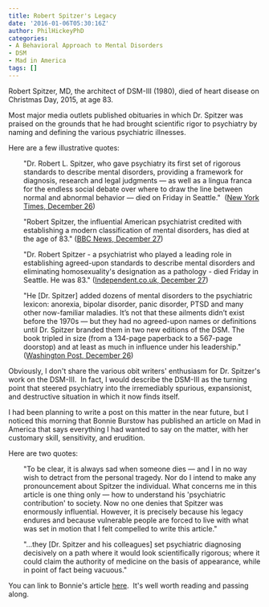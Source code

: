 ```yaml
---
title: Robert Spitzer's Legacy
date: '2016-01-06T05:30:16Z'
author: PhilHickeyPhD
categories:
- A Behavioral Approach to Mental Disorders
- DSM
- Mad in America
tags: []
---
```


Robert Spitzer, MD, the architect of DSM-III (1980), died of heart disease on Christmas Day, 2015, at age 83.

Most major media outlets published obituaries in which Dr. Spitzer was praised on the grounds that he had brought scientific rigor to psychiatry by naming and defining the various psychiatric illnesses.

Here are a few illustrative quotes:
<p style="padding-left: 30px;">"Dr. Robert L. Spitzer, who gave psychiatry its first set of rigorous standards to describe mental disorders, providing a framework for diagnosis, research and legal judgments — as well as a lingua franca for the endless social debate over where to draw the line between normal and abnormal behavior — died on Friday in Seattle."  (<a href="http://www.nytimes.com/2015/12/27/us/robert-spitzer-psychiatrist-who-set-rigorous-standards-for-diagnosis-dies-at-83.html">New York Times, December 26</a>)</p>
<p style="padding-left: 30px;">"Robert Spitzer, the influential American psychiatrist credited with establishing a modern classification of mental disorders, has died at the age of 83." (<a href="http://www.bbc.com/news/world-us-canada-35185138">BBC News, December 27</a>)</p>
<p style="padding-left: 30px;">"Dr. Robert Spitzer - a psychiatrist who played a leading role in establishing agreed-upon standards to describe mental disorders and eliminating homosexuality's designation as a pathology - died Friday in Seattle. He was 83." (<a href="http://www.independent.co.uk/news/people/robert-spitzer-dead-influential-psychiatrist-who-helped-remove-homosexuality-as-listed-mental-a6787176.html">Independent.co.uk, December 27</a>)</p>
<p style="padding-left: 30px;">"He [Dr. Spitzer] added dozens of mental disorders to the psychiatric lexicon: anorexia, bipolar disorder, panic disorder, PTSD and many other now-familiar maladies. It’s not that these ailments didn’t exist before the 1970s — but they had no agreed-upon names or definitions until Dr. Spitzer branded them in two new editions of the DSM. The book tripled in size (from a 134-page paperback to a 567-page doorstop) and at least as much in influence under his leadership." (<a href="https://www.washingtonpost.com/national/health-science/robert-spitzer-psychiatrist-of-transformative-influence-dies-at-83/2015/12/26/b6851764-ac46-11e5-bff5-905b92f5f94b_story.html">Washington Post, December 26</a>)</p>
Obviously, I don't share the various obit writers' enthusiasm for Dr. Spitzer's work on the DSM-III.  In fact, I would describe the DSM-III as the turning point that steered psychiatry into the irremediably spurious, expansionist, and destructive situation in which it now finds itself.

I had been planning to write a post on this matter in the near future, but I noticed this morning that Bonnie Burstow has published an article on Mad in America that says everything I had wanted to say on the matter, with her customary skill, sensitivity, and erudition.

Here are two quotes:
<p style="padding-left: 30px;">"To be clear, it is always sad when someone dies — and I in no way wish to detract from the personal tragedy. Nor do I intend to make any pronouncement about Spitzer the individual. What concerns me in this article is one thing only — how to understand his 'psychiatric contribution' to society. Now no one denies that Spitzer was enormously influential. However, it is precisely because his legacy endures and because vulnerable people are forced to live with what was set in motion that I felt compelled to write this article."</p>
<p style="padding-left: 30px;">"…they [Dr. Spitzer and his colleagues] set psychiatric diagnosing decisively on a path where it would look scientifically rigorous; where it could claim the authority of medicine on the basis of appearance, while in point of fact being vacuous."</p>
You can link to Bonnie's article <a href="http://www.madinamerica.com/2016/01/setting-the-record-straight-the-psychiatric-legacy-of-robert-spitzer/">here</a>.  It's well worth reading and passing along.